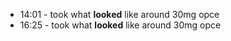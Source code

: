 * 14:01 - took what **looked** like around 30mg opce
* 16:25 - took what **looked** like around 30mg opce